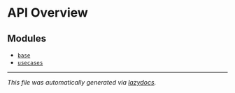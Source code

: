 <!-- markdownlint-disable -->

# API Overview

## Modules

- [`base`](./base.md#module-base)
- [`usecases`](./usecases.md#module-usecases)

---

_This file was automatically generated via [lazydocs](https://github.com/ml-tooling/lazydocs)._
